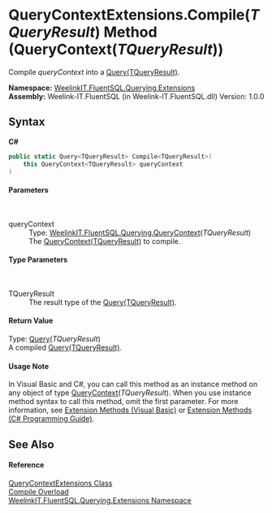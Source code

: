 # QueryContextExtensions.Compile(*TQueryResult*) Method (QueryContext(*TQueryResult*))
 

Compile *queryContext* into a <a href="6f307b37-7f33-b530-7c3a-ff1afbca1c60">Query(TQueryResult)</a>.

**Namespace:**&nbsp;<a href="8228ee1a-d58b-e795-efdf-f76e0ef01cf2">WeelinkIT.FluentSQL.Querying.Extensions</a><br />**Assembly:**&nbsp;Weelink-IT.FluentSQL (in Weelink-IT.FluentSQL.dll) Version: 1.0.0

## Syntax

**C#**<br />
``` C#
public static Query<TQueryResult> Compile<TQueryResult>(
	this QueryContext<TQueryResult> queryContext
)

```


#### Parameters
&nbsp;<dl><dt>queryContext</dt><dd>Type: <a href="cb3a9e3b-4e55-c717-784b-ae3dc6ce71b9">WeelinkIT.FluentSQL.Querying.QueryContext</a>(*TQueryResult*)<br />The <a href="cb3a9e3b-4e55-c717-784b-ae3dc6ce71b9">QueryContext(TQueryResult)</a> to compile.</dd></dl>

#### Type Parameters
&nbsp;<dl><dt>TQueryResult</dt><dd>The result type of the <a href="6f307b37-7f33-b530-7c3a-ff1afbca1c60">Query(TQueryResult)</a>.</dd></dl>

#### Return Value
Type: <a href="6f307b37-7f33-b530-7c3a-ff1afbca1c60">Query</a>(*TQueryResult*)<br />A compiled <a href="6f307b37-7f33-b530-7c3a-ff1afbca1c60">Query(TQueryResult)</a>.

#### Usage Note
In Visual Basic and C#, you can call this method as an instance method on any object of type <a href="cb3a9e3b-4e55-c717-784b-ae3dc6ce71b9">QueryContext</a>(*TQueryResult*). When you use instance method syntax to call this method, omit the first parameter. For more information, see <a href="http://msdn.microsoft.com/en-us/library/bb384936.aspx">Extension Methods (Visual Basic)</a> or <a href="http://msdn.microsoft.com/en-us/library/bb383977.aspx">Extension Methods (C# Programming Guide)</a>.

## See Also


#### Reference
<a href="f6b6eb7e-e8f6-f0bc-e6d2-9107df5ba727">QueryContextExtensions Class</a><br /><a href="8ac6acca-968f-b2df-c351-2aeef703d501">Compile Overload</a><br /><a href="8228ee1a-d58b-e795-efdf-f76e0ef01cf2">WeelinkIT.FluentSQL.Querying.Extensions Namespace</a><br />